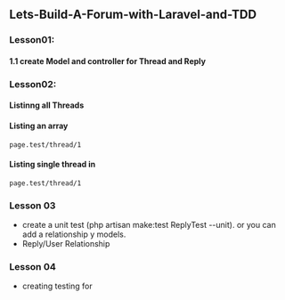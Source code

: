 ## Lets-Build-A-Forum-with-Laravel-and-TDD

### Lesson01:
#### 1.1 create Model and controller for Thread and Reply
### Lesson02:
#### Listinng all Threads
#### Listing an array
    page.test/thread/1
#### Listing single thread in
    page.test/thread/1
### Lesson 03
- create a unit test (php artisan make:test ReplyTest --unit). or you can add a relationship y models.
- Reply/User Relationship

### Lesson 04
 - creating testing for 
